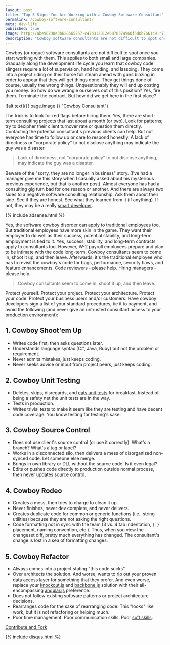 ```yaml
---
layout: post
title: "Top 5 Signs You Are Working with a Cowboy Software Consultant"
permalink: /cowboy-software-consultant/
meta: dev-life
published: true
image: http://abe90238e3b628565257-c47b312812e6878374960f5d0b7661c9.r73.cf1.rackcdn.com/cowboy-consultant.jpg
description: "Cowboy software consultants are not difficult to spot once you start working with them.  Gradually along the development life cycle, you learn that cowboy code slingers require a lot of supervision, hand holding, and lassoing."
---
```

Cowboy (or rogue) software consultants are not difficult to spot once you start working with them.  This applies to both small and large companies.  Gradually along the development life cycle you learn that cowboy code slingers require a lot of supervision, hand holding, and lassoing.  They come into a project riding on their horse full steam ahead with guns blazing in order to appear that they will get things done.  They get things done of course, usually the wrong things.  Unquestionably they will end up costing you money.  So how do we wrangle ourselves out of this position?  Yes, fire them.  Terminate the contract.  But how did we get here in the first place?

![alt text]({{ page.image }} "Cowboy Consultant")

The trick is to look for red flags before hiring them.  Yes, there are short-term consulting projects that last about a month (or two).  Look for patterns; try to decipher their client turnover rate or question them directly.  Contacting the potential consultant's previous clients can help.  But not everyone has time to follow up or care to respond honestly.  A lack of directness or "corporate policy" to not disclose anything may indicate the guy was a disaster.

> Lack of directness, not "corporate policy" to not disclose anything, may indicate the guy was a disaster.

Beware of the "sorry, they are no longer in business" story.  (I've had a manager give me this story when I casually asked about his mysterious previous experience, but that is another post).  Almost everyone has had a consulting gig turn bad for one reason or another.  And there are always two sides to a negative software consulting relationship.  Ask them about their side.  See if they are honest.  See what they learned from it (if anything).  If not, they may be a really [smart developer](/smartest-guy-in-the-room-not-the-best-developer/).

{% include adsense.html %}

Yes, the software cowboy disorder can apply to traditional employees too.  But traditional employees have more skin in the game.  They want their employer to do well as their success, potential stability, and long-term employment is tied to it.  Yes, success, stability, and long-term contracts apply to consultants too.  However, W-2 payroll employees prepare and plan to be intimate with the code long-term.  Cowboy consultants seem to come in, shoot it up, and then leave.  Afterwards, it's the traditional employee who has to revisit the cowboy's code for bugs, performance, security flaws, and feature enhancements.  Code reviewers - please help.  Hiring managers - please help.

> Cowboy consultants seem to come in, shoot it up, and then leave. 

Protect yourself.  Protect your project.  Protect your architecture.  Protect your code.  Protect your business users and/or customers.  Have cowboy developers sign a list of your standard procedures, tie it to payment, and avoid the following (and never give an untrusted consultant access to your production environment):

## 1. Cowboy Shoot'em Up
 * Writes code first, then asks questions later.
 * Understands language syntax (C#, Java, Ruby) but not the problem or requirement.
 * Never admits mistakes, just keeps coding.
 * Never seeks advice or input from project peers, just keeps coding.

## 2. Cowboy Unit Testing
 * Deletes, skips, disregards, and [eats unit tests](/consultants-ate-my-unit-tests/) for breakfast.  Instead of being a safety net the unit tests are in the way.
 * Tests in production.
 * Writes trivial tests to make it seem like they are testing and have decent code coverage.  You know testing for testing's sake.

## 3. Cowboy Source Control
 * Does not use client's source control (or use it correctly).  What's a branch?  What's a tag or label?
 * Works in a disconnected silo, then delivers a mess of disorganized non-synced code.  Let someone else merge.
 * Brings in own library or DLL without the source code.  Is it even legal?
 * Edits or pushes code directly to production outside normal process, then never updates source control.

## 4. Cowboy Rodeo
 * Creates a mess, then tries to charge to clean it up.
 * Never finishes, never dev complete, and never delivers.
 * Creates duplicate code for common or generic functions (i.e., string utilities) because they are not asking the right questions. 
 * Code formatting not in sync with the team (3 vs. 4 tab indentation, `{ }` placement, naming convention, etc.).  Thus, when you view the changeset diff, pretty much everything has changed.  The consultant's change is lost in a sea of formatting changes.

## 5. Cowboy Refactor
 * Always comes into a project stating "this code sucks".
 * Over architects the solution.  And worse, wants to rip out your proven data access layer for something that they prefer.  And even worse, replace your [knockout.js](http://knockoutjs.com/) and [backbone.js](http://backbonejs.org/) solution with their all-encompassing [angular.js](https://angularjs.org/) preference.
 * Does not follow existing software patterns or project architecture decisions.
 * Rearranges code for the sake of rearranging code.  This "looks" like work, but it is not refactoring or helping much.
 * Poor time management.  Poor communication skills.  Poor [soft skills](/soft-skills/).

<span class="fi-page-edit size-21"></span> <a href="{{ site.post_source_root }}2016-04-13-cowboy-software-consultant.markdown" target="_blank">Contribute and Fork</a>

{% include disqus.html %}

